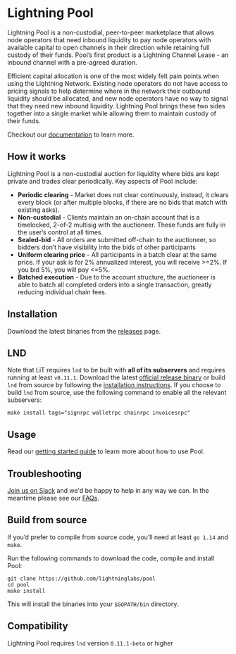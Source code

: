 # Lightning Pool

Lightning Pool is a non-custodial, peer-to-peer marketplace that allows node operators that need inbound liquidity to pay node operators with available capital to open channels in their direction while retaining full custody of their funds. Pool’s first product is a Lightning Channel Lease - an inbound channel with a pre-agreed duration.

Efficient capital allocation is one of the most widely felt pain points when using the Lightning Network. Existing node operators do not have access to pricing signals to help determine where in the network their outbound liquidity should be allocated, and new node operators have no way to signal that they need new inbound liquidity. Lightning Pool brings these two sides together into a single market while allowing them to maintain custody of their funds.

Checkout our [documentation](#tk) to learn more.

## How it works
Lightning Pool is a non-custodial auction for liquidity where bids are kept private and trades clear periodically. Key aspects of Pool include:
- **Periodic clearing** - Market does not clear continuously, instead, it clears every block (or after multiple blocks, if there are no bids that match with existing asks).
- **Non-custodial** - Clients maintain an on-chain account that is a timelocked, 2-of-2 multisig with the auctioneer. These funds are fully in the user’s control at all times.
- **Sealed-bid** - All orders are submitted off-chain to the auctioneer, so bidders don’t have visibility into the bids of other participants
- **Uniform clearing price** - All participants in a batch clear at the same price. If your ask is for 2% annualized interest, you will receive >=2%. If you bid 5%, you will pay <=5%.
- **Batched execution** - Due to the account structure, the auctioneer is able to batch all completed orders into a single transaction, greatly reducing individual chain fees.


## Installation
Download the latest binaries from the [releases](https://github.com/lightninglabs/pool/releases) page.

## LND
Note that LiT requires `lnd` to be built with **all of its subservers** and requires running at least `v0.11.1`. Download the latest [official release binary](https://github.com/lightningnetwork/lnd/releases/latest) or build `lnd` from source by following the [installation instructions](https://github.com/lightningnetwork/lnd/blob/master/docs/INSTALL.md). If you choose to build `lnd` from source, use the following command to enable all the relevant subservers:

```
make install tags="signrpc walletrpc chainrpc invoicesrpc"
```

## Usage
Read our [getting started guide](#tk) to learn more about how to use Pool.

## Troubleshooting
[Join us on Slack](https://lightning.engineering/slack.html) and we'd be happy to help in any way we can. In the meantime please see our [FAQs](#tk).

## Build from source
If you’d prefer to compile from source code, you’ll need at least `go 1.14` and `make`.

Run the following commands to download the code, compile and install Pool:

```shell script
git clone https://github.com/lightninglabs/pool
cd pool
make install
```

This will install the binaries into your `$GOPATH/bin` directory.

## Compatibility
Lightning Pool requires `lnd` version `0.11.1-beta` or higher
